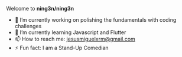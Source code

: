 Welcome to **ning3n/ning3n** 

- 🔭 I’m currently working on polishing the fundamentals with coding challenges
- 🌱 I’m currently learning Javascript and Flutter
- 📫 How to reach me: jesusmiguelxrm@gmail.com
- ⚡ Fun fact: I am a Stand-Up Comedian

